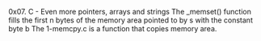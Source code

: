 0x07. C - Even more pointers, arrays and strings
The _memset() function fills the first n bytes of the memory area pointed to by s with the constant byte b
The 1-memcpy.c  is a function that copies memory area.
